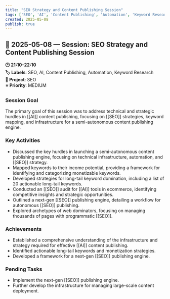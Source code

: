 ```yaml
---
title: "SEO Strategy and Content Publishing Session"
tags: ['SEO', 'AI', 'Content Publishing', 'Automation', 'Keyword Research']
created: 2025-05-08
publish: true
---
```


## 📅 2025-05-08 — Session: SEO Strategy and Content Publishing Session

**🕒 21:10–22:10**  
**🏷️ Labels**: SEO, AI, Content Publishing, Automation, Keyword Research  
**📂 Project**: SEO  
**⭐ Priority**: MEDIUM  


### Session Goal
The primary goal of this session was to address technical and strategic hurdles in [[AI]] content publishing, focusing on [[SEO]] strategies, keyword mapping, and infrastructure for a semi-autonomous content publishing engine.

### Key Activities
- Discussed the key hurdles in launching a semi-autonomous content publishing engine, focusing on technical infrastructure, automation, and [[SEO]] strategy.
- Mapped keywords to their income potential, providing a framework for identifying and categorizing monetizable keywords.
- Developed strategies for long-tail keyword domination, including a list of 20 actionable long-tail keywords.
- Conducted an [[SEO]] audit for [[AI]] tools in ecommerce, identifying competitive insights and strategic opportunities.
- Outlined a next-gen [[SEO]] publishing engine, detailing a workflow for autonomous [[SEO]] publishing.
- Explored archetypes of web dominators, focusing on managing thousands of pages with programmatic [[SEO]].

### Achievements
- Established a comprehensive understanding of the infrastructure and strategy required for effective [[AI]] content publishing.
- Identified actionable long-tail keywords and monetization strategies.
- Developed a framework for a next-gen [[SEO]] publishing engine.

### Pending Tasks
- Implement the next-gen [[SEO]] publishing engine.
- Further develop the infrastructure for managing large-scale content deployment.
